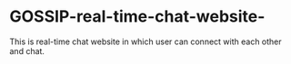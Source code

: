 # GOSSIP-real-time-chat-website-
This is  real-time chat website in which user can connect with each other and chat.
